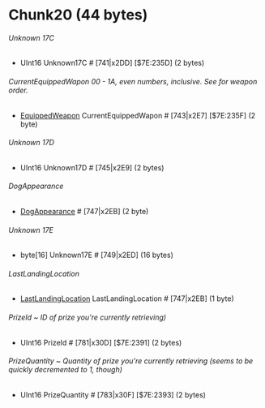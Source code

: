 ﻿# Chunk20 (44 bytes)

###### Unknown 17C
* UInt16 Unknown17C # [741|x2DD]  [$7E:235D]  (2 bytes) 

###### CurrentEquippedWapon  00 - 1A, even numbers, inclusive. See <see cref="Weapons" /> for weapon order.
* [EquippedWeapon](../Items/Enums/EquippedWeapon.md) CurrentEquippedWapon # [743|x2E7]  [$7E:235F]  (2 byte) 

###### Unknown 17D
* UInt16 Unknown17D # [745|x2E9]  (2 bytes)

###### DogAppearance
* [DogAppearance](../Items/Enums/DogAppearance.md) # [747|x2EB]  (2 byte) 

###### Unknown 17E
* byte[16] Unknown17E # [749|x2ED]  (16 bytes)

###### LastLandingLocation
* [LastLandingLocation](../Items/Enums/LandingLocation.md) LastLandingLocation # [747|x2EB]  (1 byte) 

###### PrizeId ~ ID of prize you're currently retrieving)
* UInt16 PrizeId # [781|x30D]  [$7E:2391]   (2 bytes)

###### PrizeQuantity ~ Quantity of prize you're currently retrieving  (seems to be quickly decremented to 1, though)
* UInt16 PrizeQuantity # [783|x30F]  [$7E:2393]  (2 bytes)